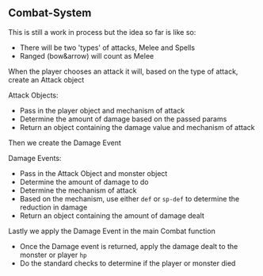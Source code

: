 ## Combat-System

This is still a work in process but the idea so far is like so:

- There will be two 'types' of attacks, Melee and Spells
- Ranged (bow&arrow) will count as Melee

When the player chooses an attack it will, based on the type of attack, create an Attack object

Attack Objects:
- Pass in the player object and mechanism of attack
- Determine the amount of damage based on the passed params
- Return an object containing the damage value and mechanism of attack

Then we create the Damage Event

Damage Events:
- Pass in the Attack Object and monster object
- Determine the amount of damage to do
- Determine the mechanism of attack
- Based on the mechanism, use either `def` or `sp-def` to determine the reduction in damage
- Return an object containing the amount of damage dealt

Lastly we apply the Damage Event in the main Combat function
- Once the Damage event is returned, apply the damage dealt to the monster or player `hp`
- Do the standard checks to determine if the player or monster died
